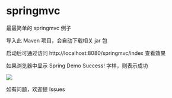 # springmvc
最最简单的 springmvc 例子

导入此 Maven 项目，会自动下载相关 jar 包

启动后可通过访问 http://localhost:8080/springmvc/index 查看效果

如果浏览器中显示 Spring Demo Success! 字样，则表示成功

![](http://images.cnblogs.com/cnblogs_com/zawier/998251/o_%e6%8d%95%e8%8e%b7.PNG)

如有问题，欢迎提 Issues 